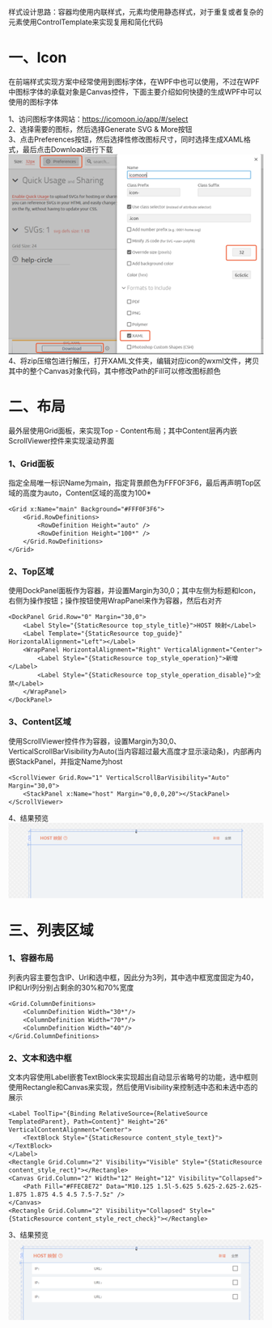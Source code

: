 样式设计思路：容器均使用内联样式，元素均使用静态样式，对于重复或者复杂的元素使用ControlTemplate来实现复用和简化代码
# 一、Icon
在前端样式实现方案中经常使用到图标字体，在WPF中也可以使用，不过在WPF中图标字体的承载对象是Canvas控件，下面主要介绍如何快捷的生成WPF中可以使用的图标字体  

1、访问图标字体网站：https://icomoon.io/app/#/select  
2、选择需要的图标，然后选择Generate SVG & More按钮  
3、点击Preferences按钮，然后选择性修改图标尺寸，同时选择生成XAML格式，最后点击Download进行下载  
![blockchain](https://raw.githubusercontent.com/Ke1992/Fiddler-Plug-Example/master/images/003%20Static%20Page/001.png "配置面板")
4、将zip压缩包进行解压，打开XAML文件夹，编辑对应icon的wxml文件，拷贝其中的整个Canvas对象代码，其中修改Path的Fill可以修改图标颜色
# 二、布局
最外层使用Grid面板，来实现Top - Content布局；其中Content层再内嵌ScrollViewer控件来实现滚动界面
### 1、Grid面板
指定全局唯一标识Name为main，指定背景颜色为FFF0F3F6，最后再声明Top区域的高度为auto，Content区域的高度为100*
```
<Grid x:Name="main" Background="#FFF0F3F6">
    <Grid.RowDefinitions>
        <RowDefinition Height="auto" />
        <RowDefinition Height="100*" />
    </Grid.RowDefinitions>
</Grid>
```
### 2、Top区域
使用DockPanel面板作为容器，并设置Margin为30,0；其中左侧为标题和Icon，右侧为操作按钮；操作按钮使用WrapPanel来作为容器，然后右对齐
```
<DockPanel Grid.Row="0" Margin="30,0">
    <Label Style="{StaticResource top_style_title}">HOST 映射</Label>
    <Label Template="{StaticResource top_guide}" HorizontalAlignment="Left"></Label>
    <WrapPanel HorizontalAlignment="Right" VerticalAlignment="Center">
        <Label Style="{StaticResource top_style_operation}">新增</Label>
        <Label Style="{StaticResource top_style_operation_disable}">全禁</Label>
    </WrapPanel>
</DockPanel>
```
### 3、Content区域
使用ScrollViewer控件作为容器，设置Margin为30,0、VerticalScrollBarVisibility为Auto(当内容超过最大高度才显示滚动条)，内部再内嵌StackPanel，并指定Name为host
```
<ScrollViewer Grid.Row="1" VerticalScrollBarVisibility="Auto" Margin="30,0">
    <StackPanel x:Name="host" Margin="0,0,0,20"></StackPanel>
</ScrollViewer>
```
4、结果预览
![blockchain](https://raw.githubusercontent.com/Ke1992/Fiddler-Plug-Example/master/images/003%20Static%20Page/002.png "Content区域")
# 三、列表区域
### 1、容器布局
列表内容主要包含IP、Url和选中框，因此分为3列，其中选中框宽度固定为40，IP和Url列分别占剩余的30%和70%宽度
```
<Grid.ColumnDefinitions>
    <ColumnDefinition Width="30*"/>
    <ColumnDefinition Width="70*"/>
    <ColumnDefinition Width="40"/>
</Grid.ColumnDefinitions>
```
### 2、文本和选中框
文本内容使用Label嵌套TextBlock来实现超出自动显示省略号的功能，选中框则使用Rectangle和Canvas来实现，然后使用Visibility来控制选中态和未选中态的展示
```
<Label ToolTip="{Binding RelativeSource={RelativeSource TemplatedParent}, Path=Content}" Height="26" VerticalContentAlignment="Center">
    <TextBlock Style="{StaticResource content_style_text}"></TextBlock>
</Label>
<Rectangle Grid.Column="2" Visibility="Visible" Style="{StaticResource content_style_rect}"></Rectangle>
<Canvas Grid.Column="2" Width="12" Height="12" Visibility="Collapsed">
    <Path Fill="#FFEC8E72" Data="M10.125 1.5l-5.625 5.625-2.625-2.625-1.875 1.875 4.5 4.5 7.5-7.5z" />
</Canvas>
<Rectangle Grid.Column="2" Visibility="Collapsed" Style="{StaticResource content_style_rect_check}"></Rectangle>
```
3、结果预览
![blockchain](https://raw.githubusercontent.com/Ke1992/Fiddler-Plug-Example/master/images/003%20Static%20Page/003.png "列表区域")
